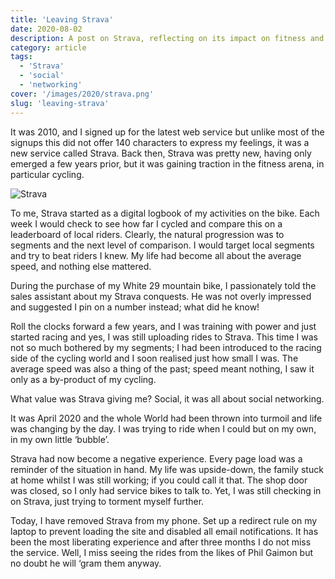 ```yaml
---
title: 'Leaving Strava'
date: 2020-08-02
description: A post on Strava, reflecting on its impact on fitness and life balance during challenging times.
category: article
tags:
  - 'Strava'
  - 'social'
  - 'networking'
cover: '/images/2020/strava.png'
slug: 'leaving-strava'
---
```


It was 2010, and I signed up for the latest web service but unlike most of the signups this did not offer 140 characters to express my feelings, it was a new service called Strava. Back then, Strava was pretty new, having only emerged a few years prior, but it was gaining traction in the fitness arena, in particular cycling.

![Strava](/images/2020/strava.png)

To me, Strava started as a digital logbook of my activities on the bike. Each week I would check to see how far I cycled and compare this on a leaderboard of local riders. Clearly, the natural progression was to segments and the next level of comparison. I would target local segments and try to beat riders I knew.
My life had become all about the average speed, and nothing else mattered.

During the purchase of my White 29 mountain bike, I passionately told the sales assistant about my Strava conquests. He was not overly impressed and suggested I pin on a number instead; what did he know!

Roll the clocks forward a few years, and I was training with power and just started racing and yes, I was still uploading rides to Strava. This time I was not so much bothered by my segments; I had been introduced to the racing side of the cycling world and I soon realised just how small I was. The average speed was also a thing of the past; speed meant nothing, I saw it only as a by-product of my cycling.

What value was Strava giving me? Social, it was all about social networking.

It was April 2020 and the whole World had been thrown into turmoil and life was changing by the day. I was trying to ride when I could but on my own, in my own little ‘bubble’.

Strava had now become a negative experience. Every page load was a reminder of the situation in hand. My life was upside-down, the family stuck at home whilst I was still working; if you could call it that. The shop door was closed, so I only had service bikes to talk to. Yet, I was still checking in on Strava, just trying to torment myself further.

Today, I have removed Strava from my phone. Set up a redirect rule on my laptop to prevent loading the site and disabled all email notifications. It has been the most liberating experience and after three months I do not miss the service. Well, I miss seeing the rides from the likes of Phil Gaimon but no doubt he will ‘gram them anyway.
